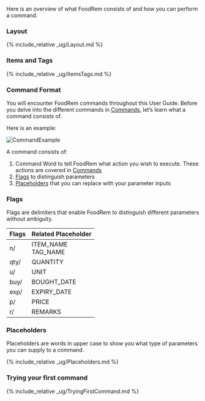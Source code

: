 <!-- markdownlint-disable-file first-line-h1 -->
Here is an overview of what FoodRem consists of and how you can perform a command.

### Layout

{% include_relative _ug/Layout.md %}

### Items and Tags

{% include_relative _ug/ItemsTags.md %}

### Command Format

You will encounter FoodRem commands throughout this User Guide. Before you delve into the different commands in [Commands](#commands), let’s learn what a command consists of.

Here is an example:

![CommandExample](images/CommandExample.png)

A command consists of:

1. Command Word to tell FoodRem what action you wish to execute. These actions are covered in [Commands](#commands)
1. [Flags](#flags) to distinguish parameters
1. [Placeholders](#placeholders) that you can replace with your parameter inputs

### Flags

Flags are delimiters that enable FoodRem to distinguish different parameters without ambiguity.

| Flags | Related Placeholder   |
|-------|-----------------------|
| n/    | ITEM_NAME<br>TAG_NAME |
| qty/  | QUANTITY              |
| u/    | UNIT                  |
| buy/  | BOUGHT_DATE           |
| exp/  | EXPIRY_DATE           |
| p/    | PRICE                 |
| r/    | REMARKS               |

### Placeholders

Placeholders are words in upper case to show you what type of parameters you can supply to a command.

{% include_relative _ug/Placeholders.md %}

### Trying your first command

{% include_relative _ug/TryingFirstCommand.md %}
